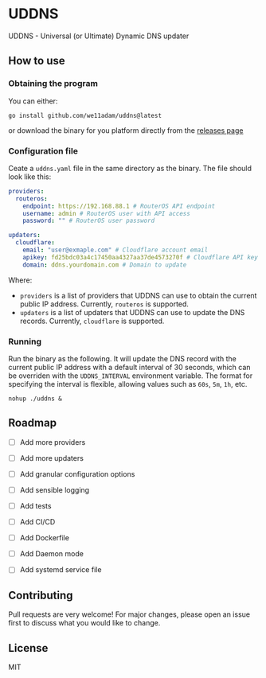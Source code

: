 # UDDNS
UDDNS - Universal (or Ultimate) Dynamic DNS updater

## How to use
### Obtaining the program
You can either:

`go install github.com/we11adam/uddns@latest`

or download the binary for you platform directly from the [releases page](https://github.com/we11adam.com/uddns/releases/)


### Configuration file
Ceate a `uddns.yaml` file in the same directory as the binary. The file should look like this:

```yaml
providers:
  routeros:
    endpoint: https://192.168.88.1 # RouterOS API endpoint
    username: admin # RouterOS user with API access
    password: "" # RouterOS user password

updaters:
  cloudflare:
    email: "user@exmaple.com" # Cloudflare account email
    apikey: fd25bdc03a4c17450aa4327aa37de4573270f # Cloudflare API key
    domain: ddns.yourdomain.com # Domain to update
```

Where:
- `providers` is a list of providers that UDDNS can use to obtain the current public IP address. Currently, `routeros` is supported.
- `updaters` is a list of updaters that UDDNS can use to update the DNS records. Currently, `cloudflare` is supported.


### Running
Run the binary as the following. It will update the DNS record with the current public IP address with a default interval of 30 seconds, which can be overriden with the `UDDNS_INTERVAL` environment variable. The format for specifying the interval is flexible, allowing values such as `60s`, `5m`, `1h`, etc.
```shell
nohup ./uddns &
```


## Roadmap
- [ ] Add more providers
- [ ] Add more updaters
- [ ] Add granular configuration options
- [ ] Add sensible logging
- [ ] Add tests
- [ ] Add CI/CD
- [ ] Add Dockerfile
- [ ] Add Daemon mode
- [ ] Add systemd service file



## Contributing
Pull requests are very welcome! For major changes, please open an issue first to discuss what you would like to change.

## License
MIT


